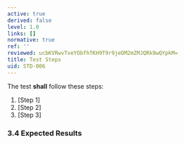 ```yaml
---
active: true
derived: false
level: 1.0
links: []
normative: true
ref: ''
reviewed: ucbKVRwvTveYObfhTKH9T9r9jeDM2mZMJQRk9wQYpkM=
title: Test Steps
uid: STD-006
---
```


The test **shall** follow these steps:
1. [Step 1]
2. [Step 2]
3. [Step 3]

### 3.4 Expected Results 